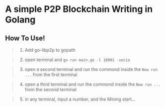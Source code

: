 # A simple P2P Blockchain Writing in Golang

## How To Use!

> 1. Add go-libp2p to gopath

> 2. open terminal and `go run main.go -l 10001 -secio`

> 3. open a second terminal and run the commond inside the `Now run ...` from the first terminal

> 4. open a third terminal and run the commond inside the `Now run ...` from the second terminal

> 5. in any terminal, input a number, and the Mining start...
